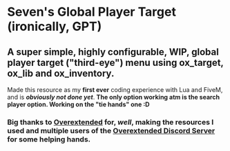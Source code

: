 # Seven's Global Player Target (ironically, GPT)
## A super simple, highly configurable, WIP, global player target ("third-eye") menu using ox_target, ox_lib and ox_inventory.
Made this resource as my **first ever** coding experience with Lua and FiveM, and is _**obviously not done yet**_. 
**The only option working atm is the search player option. Working on the "tie hands" one :D**
### Big thanks to [Overextended](https://github.com/overextended) for, _well_, making the resources I used and multiple users of the [Overextended Discord Server ](https://discord.gg/overextended) for some helping hands.
